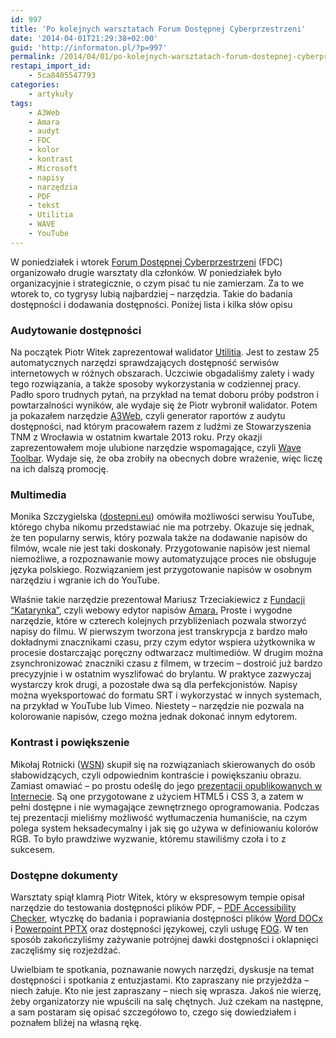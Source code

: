 ```yaml
---
id: 997
title: 'Po kolejnych warsztatach Forum Dostępnej Cyberprzestrzeni'
date: '2014-04-01T21:29:38+02:00'
guid: 'http://informaton.pl/?p=997'
permalink: /2014/04/01/po-kolejnych-warsztatach-forum-dostepnej-cyberprzestrzeni/
restapi_import_id:
    - 5ca8405547793
categories:
    - artykuły
tags:
    - A3Web
    - Amara
    - audyt
    - FDC
    - kolor
    - kontrast
    - Microsoft
    - napisy
    - narzędzia
    - PDF
    - tekst
    - Utilitia
    - WAVE
    - YouTube
---
```


W poniedziałek i wtorek [Forum Dostępnej Cyberprzestrzeni](http://www.fdc.org.pl/) (FDC) organizowało drugie warsztaty dla członków. W poniedziałek było organizacyjnie i strategicznie, o czym pisać tu nie zamierzam. Za to we wtorek to, co tygrysy lubią najbardziej – narzędzia. Takie do badania dostępności i dodawania dostępności. Poniżej lista i kilka słów opisu

### Audytowanie dostępności

Na początek Piotr Witek zaprezentował walidator [Utilitia](http://www.utilitia.pl/). Jest to zestaw 25 automatycznych narzędzi sprawdzających dostępność serwisów internetowych w różnych obszarach. Uczciwie obgadaliśmy zalety i wady tego rozwiązania, a także sposoby wykorzystania w codziennej pracy. Padło sporo trudnych pytań, na przykład na temat doboru próby podstron i powtarzalności wyników, ale wydaje się że Piotr wybronił walidator. Potem ja pokazałem narzędzie [A3Web](http://www.a3web.org/), czyli generator raportów z audytu dostępności, nad którym pracowałem razem z ludźmi ze Stowarzyszenia TNM z Wrocławia w ostatnim kwartale 2013 roku. Przy okazji zaprezentowałem moje ulubione narzędzie wspomagające, czyli [Wave Toolbar](http://informaton.pl/?p=21). Wydaje się, że oba zrobiły na obecnych dobre wrażenie, więc liczę na ich dalszą promocję.

### Multimedia

Monika Szczygielska ([dostepni.eu](http://dostepni.eu/)) omówiła możliwości serwisu YouTube, którego chyba nikomu przedstawiać nie ma potrzeby. Okazuje się jednak, że ten popularny serwis, który pozwala także na dodawanie napisów do filmów, wcale nie jest taki doskonały. Przygotowanie napisów jest niemal niemożliwe, a rozpoznawanie mowy automatyzujące proces nie obsługuje języka polskiego. Rozwiązaniem jest przygotowanie napisów w osobnym narzędziu i wgranie ich do YouTube.

Właśnie takie narzędzie prezentował Mariusz Trzeciakiewicz z [Fundacji “Katarynka”](http://fundacjakatarynka.pl/), czyli webowy edytor napisów [Amara.](http://amara.org/pl/) Proste i wygodne narzędzie, które w czterech kolejnych przybliżeniach pozwala stworzyć napisy do filmu. W pierwszym tworzona jest transkrypcja z bardzo mało dokładnymi znacznikami czasu, przy czym edytor wspiera użytkownika w procesie dostarczając poręczny odtwarzacz multimediów. W drugim można zsynchronizować znaczniki czasu z filmem, w trzecim – dostroić już bardzo precyzyjnie i w ostatnim wyszlifować do brylantu. W praktyce zazwyczaj wystarczy krok drugi, a pozostałe dwa są dla perfekcjonistów. Napisy można wyeksportować do formatu SRT i wykorzystać w innych systemach, na przykład w YouTube lub Vimeo. Niestety – narzędzie nie pozwala na kolorowanie napisów, czego można jednak dokonać innym edytorem.

### Kontrast i powiększenie

Mikołaj Rotnicki ([WSN](http://www.wsn.info.pl)) skupił się na rozwiązaniach skierowanych do osób słabowidzących, czyli odpowiednim kontraście i powiększaniu obrazu. Zamiast omawiać – po prostu odeślę do jego [prezentacji opublikowanych w Internecie](http://rotnicki.net/prezentacje/). Są one przygotowane z użyciem HTML5 i CSS 3, a zatem w pełni dostępne i nie wymagające zewnętrznego oprogramowania. Podczas tej prezentacji mieliśmy możliwość wytłumaczenia humaniście, na czym polega system heksadecymalny i jak się go używa w definiowaniu kolorów RGB. To było prawdziwe wyzwanie, któremu stawiliśmy czoła i to z sukcesem.

### Dostępne dokumenty

Warsztaty spiął klamrą Piotr Witek, który w ekspresowym tempie opisał narzędzie do testowania dostępności plików PDF, – [PDF Accessibility Checker](http://www.access-for-all.ch/en/pdf-lab/pdf-accessibility-checker-pac.html), wtyczkę do badania i poprawiania dostępności plików [Word DOCx](http://www.init.zhaw.ch/fileadmin/user_upload/engineering/_Institute_und_Zentren/INIT/HII/Accessibility/AccessibilityAddins/WordAccessibilityAddIn.zip) i [Powerpoint PPTX](http://www.init.zhaw.ch/fileadmin/user_upload/engineering/_Institute_und_Zentren/INIT/HII/Accessibility/AccessibilityAddins/PowerPointAccessibilityAddIn.zip) oraz dostępności językowej, czyli usługę [FOG](http://www.logios.pl/). W ten sposób zakończyliśmy zażywanie potrójnej dawki dostępności i oklapnięci zaczęliśmy się rozjeżdżać.

Uwielbiam te spotkania, poznawanie nowych narzędzi, dyskusje na temat dostępności i spotkania z entuzjastami. Kto zapraszany nie przyjeżdża – niech żałuje. Kto nie jest zapraszany – niech się wprasza. Jakoś nie wierzę, żeby organizatorzy nie wpuścili na salę chętnych. Już czekam na następne, a sam postaram się opisać szczegółowo to, czego się dowiedziałem i poznałem bliżej na własną rękę.

